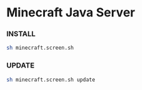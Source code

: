 # Minecraft Java Server
### INSTALL
```sh
sh minecraft.screen.sh
```
### UPDATE
```sh
sh minecraft.screen.sh update
```
